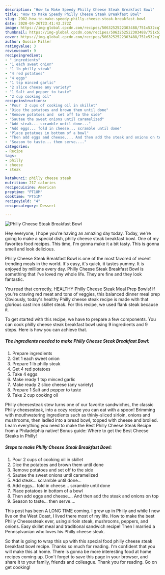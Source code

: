 ```yaml
---
description: "How to Make Speedy Philly Cheese Steak Breakfast Bowl"
title: "How to Make Speedy Philly Cheese Steak Breakfast Bowl"
slug: 2982-how-to-make-speedy-philly-cheese-steak-breakfast-bowl
date: 2020-04-26T23:41:43.372Z
image: https://img-global.cpcdn.com/recipes/5063252522303488/751x532cq70/philly-cheese-steak-breakfast-bowl-recipe-main-photo.jpg
thumbnail: https://img-global.cpcdn.com/recipes/5063252522303488/751x532cq70/philly-cheese-steak-breakfast-bowl-recipe-main-photo.jpg
cover: https://img-global.cpcdn.com/recipes/5063252522303488/751x532cq70/philly-cheese-steak-breakfast-bowl-recipe-main-photo.jpg
author: Gussie Miller
ratingvalue: 3
reviewcount: 9
recipeingredient:
- " ingredients"
- "1 each sweet onion"
- "1 lb philly steak"
- "4 red potatoes"
- "4 eggs"
- "1 tsp minced garlic"
- "2 slice cheese any variety"
- "1 Salt and pepper to taste"
- "2 cup cooking oil"
recipeinstructions:
- "Pour  2 cups of cooking oil in skillet"
- "Dice the potatoes and brown them until done"
- "Remove potatoes and  set off to the side"
- "Sautee the sweet onions until caramelized"
- "Add steak... scramble until done..."
- "Add eggs... fold in cheese... scramble until done"
- "Place potatoes in bottom of a bowl"
- "Then add eggs and cheese.... And then add the steak and onions on top"
- "Season to taste... then serve...."
categories:
- Recipe
tags:
- philly
- cheese
- steak

katakunci: philly cheese steak 
nutrition: 217 calories
recipecuisine: American
preptime: "PT18M"
cooktime: "PT51M"
recipeyield: "4"
recipecategory: Dessert

---
```



![Philly Cheese Steak Breakfast Bowl](https://img-global.cpcdn.com/recipes/5063252522303488/751x532cq70/philly-cheese-steak-breakfast-bowl-recipe-main-photo.jpg)

Hey everyone, I hope you're having an amazing day today. Today, we're going to make a special dish, philly cheese steak breakfast bowl. One of my favorites food recipes. This time, I'm gonna make it a bit tasty. This is gonna smell and look delicious.

Philly Cheese Steak Breakfast Bowl is one of the most favored of recent trending meals in the world. It's easy, it's quick, it tastes yummy. It is enjoyed by millions every day. Philly Cheese Steak Breakfast Bowl is something that I've loved my whole life. They are fine and they look fantastic.

You read that correctly, HEALTHY Philly Cheese Steak Meal Prep Bowls! If you&#39;re craving red meat and tons of veggies, this balanced dinner meal prep Obviously, today&#39;s healthy Philly cheese steak recipe is made with that glorious cast iron skillet steak. For this recipe, we used flank steak because it.


To get started with this recipe, we have to prepare a few components. You can cook philly cheese steak breakfast bowl using 9 ingredients and 9 steps. Here is how you can achieve that.

<!--inarticleads1-->

##### The ingredients needed to make Philly Cheese Steak Breakfast Bowl:

1. Prepare  ingredients
1. Get 1 each sweet onion
1. Prepare 1 lb philly steak
1. Get 4 red potatoes
1. Take 4 eggs
1. Make ready 1 tsp minced garlic
1. Make ready 2 slice cheese (any variety)
1. Prepare 1 Salt and pepper to taste
1. Take 2 cup cooking oil


Philly cheesesteak stew turns one of our favorite sandwiches, the classic Philly cheesesteak, into a cozy recipe you can eat with a spoon! Brimming with mouthwatering ingredients such as thinly-sliced sirloin, onions and mushrooms, then ladled into a bread bowl, topped with cheese and broiled. Learn everything you need to make the Best Philly Cheese Steak Recipe from a Philadelphia native! Bonus guide: Where to get the Best Cheese Steaks in Philly! 

<!--inarticleads2-->

##### Steps to make Philly Cheese Steak Breakfast Bowl:

1. Pour  2 cups of cooking oil in skillet
1. Dice the potatoes and brown them until done
1. Remove potatoes and  set off to the side
1. Sautee the sweet onions until caramelized
1. Add steak... scramble until done...
1. Add eggs... fold in cheese... scramble until done
1. Place potatoes in bottom of a bowl
1. Then add eggs and cheese.... And then add the steak and onions on top
1. Season to taste... then serve....


This post has been A LONG TIME coming. I grew up in Philly and while I now live on the West Coast, I lived there most of my life. How to make the best Philly Cheesesteak ever, using sirloin steak, mushrooms, peppers, and onions. Easy skillet meal and traditional sandwich recipe! Then I married a Pennsylvanian who loves his Philly cheese steak. 

So that is going to wrap this up with this special food philly cheese steak breakfast bowl recipe. Thanks so much for reading. I'm confident that you will make this at home. There is gonna be more interesting food at home recipes coming up. Don't forget to save this page in your browser, and share it to your family, friends and colleague. Thank you for reading. Go on get cooking!

